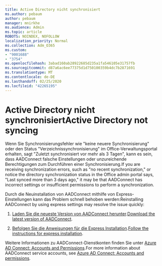 ```yaml
---
title: Active Directory nicht synchronisiert
ms.author: pebaum
author: pebaum
manager: mnirkhe
ms.audience: Admin
ms.topic: article
ROBOTS: NOINDEX, NOFOLLOW
localization_priority: Normal
ms.collection: Adm_O365
ms.custom:
- "9001688"
- "3754"
ms.openlocfilehash: 3abad160ab28922685d235a1fa546105e31757fb
ms.sourcegitcommit: d87a6ac6ee77375d1d750100359b4dc7b2871691
ms.translationtype: MT
ms.contentlocale: de-DE
ms.lasthandoff: 02/25/2020
ms.locfileid: "42265195"
---
```

# <a name="active-directory-not-syncing"></a><span data-ttu-id="4fbde-102">Active Directory nicht synchronisiert</span><span class="sxs-lookup"><span data-stu-id="4fbde-102">Active Directory not syncing</span></span>

<span data-ttu-id="4fbde-103">Wenn Sie Synchronisierungsfehler wie "keine neuere Synchronisierung" oder den Status "Verzeichnissynchronisierung" im Office-Verwaltungsportal erhalten, sagt "Zuletzt synchronisiert vor mehr als 3 Tagen", kann es sein, dass AADConnect falsche Einstellungen oder unzureichende Berechtigungen zum Durchführen einer Synchronisierung.</span><span class="sxs-lookup"><span data-stu-id="4fbde-103">If you are receiving synchronization errors, such as "no recent synchronization," or notice the directory synchronization status in the Office admin portal says, "Last synced more than 3 days ago," it may be that AADConnect has incorrect settings or insufficient permissions to perform a synchronization.</span></span>  

<span data-ttu-id="4fbde-104">Durch die Neuinstallation von AADConnect mithilfe von Express-Einstellungen kann das Problem schnell behoben werden:</span><span class="sxs-lookup"><span data-stu-id="4fbde-104">Reinstalling AADConnect by using express settings may resolve the issue quickly:</span></span>

1. <span data-ttu-id="4fbde-105">[Laden Sie die neueste Version von AADConnect herunter](https://go.microsoft.com/fwlink/?LinkId=615771).</span><span class="sxs-lookup"><span data-stu-id="4fbde-105">[Download the latest version of AADConnect](https://go.microsoft.com/fwlink/?LinkId=615771).</span></span>

2. <span data-ttu-id="4fbde-106">[Befolgen Sie die Anweisungen für die Express Installation](https://docs.microsoft.com/azure/active-directory/hybrid/how-to-connect-install-express).</span><span class="sxs-lookup"><span data-stu-id="4fbde-106">[Follow the instructions for express installation](https://docs.microsoft.com/azure/active-directory/hybrid/how-to-connect-install-express).</span></span>

<span data-ttu-id="4fbde-107">Weitere Informationen zu AADConnect-Dienstkonten finden Sie unter [Azure AD Connect: Accounts and Permissions](https://docs.microsoft.com/azure/active-directory/hybrid/reference-connect-accounts-permissions).</span><span class="sxs-lookup"><span data-stu-id="4fbde-107">For more information about AADConnect service accounts, see [Azure AD Connect: Accounts and permissions](https://docs.microsoft.com/azure/active-directory/hybrid/reference-connect-accounts-permissions).</span></span>
